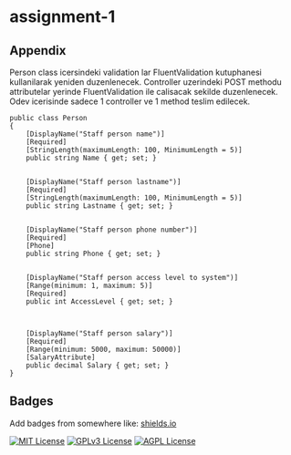 # assignment-1


## Appendix

Person class icersindeki validation lar FluentValidation kutuphanesi kullanilarak yeniden duzenlenecek.
Controller uzerindeki POST methodu attributelar yerinde FluentValidation ile calisacak sekilde duzenlenecek. 
Odev icerisinde sadece 1 controller ve 1 method teslim edilecek. 



```c#=
public class Person
{
    [DisplayName("Staff person name")]
    [Required]
    [StringLength(maximumLength: 100, MinimumLength = 5)]
    public string Name { get; set; }


    [DisplayName("Staff person lastname")]
    [Required]
    [StringLength(maximumLength: 100, MinimumLength = 5)]
    public string Lastname { get; set; }


    [DisplayName("Staff person phone number")]
    [Required]
    [Phone]
    public string Phone { get; set; }


    [DisplayName("Staff person access level to system")]
    [Range(minimum: 1, maximum: 5)]
    [Required]
    public int AccessLevel { get; set; }



    [DisplayName("Staff person salary")]
    [Required]
    [Range(minimum: 5000, maximum: 50000)]
    [SalaryAttribute]
    public decimal Salary { get; set; }
}
```


## Badges

Add badges from somewhere like: [shields.io](https://shields.io/)

[![MIT License](https://img.shields.io/badge/License-MIT-green.svg)](https://choosealicense.com/licenses/mit/)
[![GPLv3 License](https://img.shields.io/badge/License-GPL%20v3-yellow.svg)](https://opensource.org/licenses/)
[![AGPL License](https://img.shields.io/badge/license-AGPL-blue.svg)](http://www.gnu.org/licenses/agpl-3.0)

